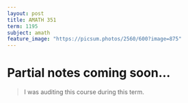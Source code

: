 ```yaml
---
layout: post
title: AMATH 351
term: 1195
subject: amath
feature_image: "https://picsum.photos/2560/600?image=875"
---
```

# Partial notes coming soon...

 > I was auditing this course during this term.
